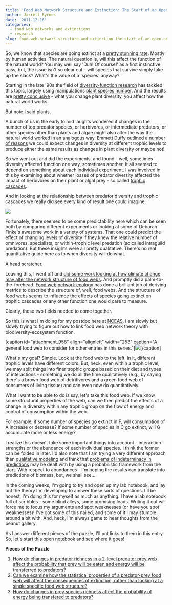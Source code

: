 ```yaml
---
title: 'Food Web Network Structure and Extinction: The Start of an Open Notebook'
author: Jarrett Byrnes
date: '2011-12-16'
categories:
  - food web networks and extinctions
  - research
slug: food-web-network-structure-and-extinction-the-start-of-an-open-notebook
---
```


So, we know that species are going extinct at a [pretty stunning rate](http://dx.doi.org/10.1038/nature09678). Mostly by human activities. The natural question is, will this affect the function of the natural world? You may well say 'Duh! Of course!' as a first instinctive pass, but, the issue isn't so clear cut - will species that survive simply take up the slack? What's the value of a 'species' anyway?

Starting in the late '90s the field of [diversity-function research](http://en.wikipedia.org/wiki/Ecological_effects_of_biodiversity) has tackled this topic, largely using manipulations [plant species number](http://dx.doi.org/10.1126/science.277.5330.1300). And the results are [pretty conclusive](http://dx.doi.org/10.3732/ajb.1000364) - what you change plant diversity, you affect how the natural world works.

But note I said plants.

A bunch of us in the early to mid 'aughts wondered if changes in the number of top predator species, or herbivores, or intermediate predators, or other species other than plants and algae might also alter the way the natural world worked in an analogous way. Emmett Duffy outlined a [number of reasons](http://dx.doi.org/10.1034/j.1600-0706.2002.990201.x) we could expect changes in diversity at different trophic levels to produce either the same results as changes in plant diversity or maybe not!

So we went out and did the experiments, and found - well, sometimes diversity affected function one way, sometimes another. It all seemed to depend on something about each individual experiment. I was involved in this by examining about whether losses of predator diversity affected the impact of herbivores on their plant or algal prey - so called [trophic cascades](http://en.wikipedia.org/wiki/Trophic_cascade).

And in looking at the relationship between predator diversity and trophic cascades we really did see every kind of result one could imagine.

![](http://www.imachordata.com/wp-content/uploads/2011/12/Screen-shot-2011-12-12-at-5.29.38-PM.png)

Fortunately, there seemed to be some predictability here which can be seen both by comparing different experiments or looking at some of Deborah Finke's awesome work in a variety of systems. That one could predict the effect of changing levels of diversity if they knew the relative number of omnivores, specialists, or within-trophic level predation (so called intraguild predation). But these insights were all pretty qualitative. There's no real quantitative guide here as to when diversity will do what.

A head scratcher.

Leaving this, I went off and [did some work looking at how climate change may alter the network structure of food webs](http://www.imachordata.com/?p=780). And promptly did a palm-to-the-forehead. [Food web](http://en.wikipedia.org/wiki/Food_web) [network ecology](http://en.wikipedia.org/wiki/Ecological_network) has done a brilliant job of deriving metrics to describe the structure of, well, food webs. And the structure of food webs seems to influence the effects of species going extinct on trophic cascades or any other function one would care to measure.

Clearly, these two fields needed to come together.

So this is what I'm doing for my postdoc here at [NCEAS](http://nceas.ucsb.edu). I am slowly but slowly trying to figure out how to link food web network theory with biodiversity-ecosystem function.

[caption id="attachment_958" align="alignleft" width="253" caption="A general food web to consider for other entries in this series."]![](http://www.imachordata.com/wp-content/uploads/2011/11/Screen-shot-2011-11-28-at-7.09.34-PM.png)[/caption]

What's my goal? Simple. Look at the food web to the left. In it, different trophic levels have different colors. But, heck, even within a trophic level, we may split things into finer trophic groups based on their diet and types of interactions - something we do all the time qualitatively (e.g., by saying there's a brown food web of detritivores and a green food web of consumers of living tissue) and can even now do quantitatively.

What I want to be able to do is say, let's take this food web. If we know some structural properties of the web, can we then predict the effects of a change in diversity within any trophic group on the flow of energy and control of consumption within the web.

For example, if some number of species go extinct in F, will consumption of A increase or decrease? If some number of species in C go extinct, will G accumulate more or less energy?

I realize this doesn't take some important things into account - interaction strengths or the abundance of each individual species. I think the former can be folded in later. I'd also note that I am trying a very different approach than [qualitative modeling](http://www.ent.orst.edu/loop/) and think that [problems of indeterminacy in predictions](http://dx.doi.org/10.1890/10-1354.1) may be dealt with by using a probabilistic framework from the start. With respect to abundances - I'm hoping the results can translate into predictions of biomass, but, we shall see...

In the coming weeks, I'm going to try and open up my lab notebook, and lay out the theory I'm developing to answer these sorts of questions. I'll be honest, I'm doing this for myself as much as anything. I have a lab notebook full of scribbles - some blind alleys, some promising leads. Writing it out will force me to focus my arguments and spot weaknesses (or have you spot weaknesses)! I've got some of this nailed, and some of it I may stumble around a bit with. And, heck, I'm always game to hear thoughts from the peanut gallery.

As I answer different pieces of the puzzle, I'll put links to them in this entry. So, let's start this open notebook and see where it goes!

**Pieces of the Puzzle**
1) [How do changes in predator richness in a 2-level predator prey web affect the probability that prey will be eaten and energy will be transferred to predators? ](http://www.imachordata.com/?p=965)
2) [Can we examine how the statistical properties of a predator-prey food web will affect the consequences of extinction, rather than looking at a single specific food web structure?](http://www.imachordata.com/?p=1019)
3) [How do changes in prey species richness affect the probability of energy being transfered to predators?](http://www.imachordata.com/?p=1052)
